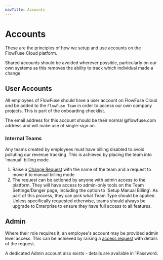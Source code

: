 ```yaml
---
navTitle: Accounts
---
```


# Accounts

These are the principles of how we setup and use accounts on the FlowFuse Cloud platform.

Shared accounts should be avoided wherever possible, particularly on our own systems as this removes the ability to track which individual made a change.

## User Accounts

All employees of FlowFuse should have a user account on FlowFuse Cloud and be added to the `FlowFuse Team` in order to access our own company projects. This is part of the onboarding checklist.

The email address for this account should be their normal @flowfuse.com address and will make use of single-sign on.

### Internal Teams

Any teams created by employees must have billing disabled to avoid polluting our revenue tracking. This is achieved by placing
the team into 'manual' billing mode.

1. Raise a [Change Request](./change.md) with the name of the team and a request to move it to manual billing mode
2. The request can be actioned by anyone with admin access to the platform. They will have access to admin-only
   tools on the Team Settings/Danger page, including the option to 'Setup Manual Billing'. As part of this process,
   they can pick what Team Type should be applied. Unless specifically requested otherwise, teams should always be
   upgrade to Enterprise to ensure they have full access to all features.

## Admin

Where their role requires it, an employee's account may be provided admin level access. This can be achieved by raising
a [access request](https://github.com/FlowFuse/admin/issues/new/choose) with details of the request.

A dedicated Admin account also exists - details are available in 1Password.
